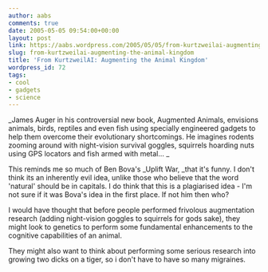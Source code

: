 ```yaml
---
author: aabs
comments: true
date: 2005-05-05 09:54:00+00:00
layout: post
link: https://aabs.wordpress.com/2005/05/05/from-kurtzweilai-augmenting-the-animal-kingdom/
slug: from-kurtzweilai-augmenting-the-animal-kingdom
title: 'From KurtzweilAI: Augmenting the Animal Kingdom'
wordpress_id: 72
tags:
- cool
- gadgets
- science
---
```


_James Auger in his controversial new book, Augmented Animals, envisions animals, birds, reptiles and even fish using specially engineered gadgets to help them overcome their evolutionary shortcomings. He imagines rodents zooming around with night-vision survival goggles, squirrels hoarding nuts using GPS locators and fish armed with metal... _

This reminds me so much of Ben Bova's _Uplift War, _that it's funny. I don't think its an inherently evil idea, unlike those who believe that the word 'natural' should be in capitals. I do think that this is a plagiarised idea - I'm not sure if it was Bova's idea in the first place. If not him then who?

I would have thought that before people performed frivolous augmentation research (adding night-vision goggles to squirrels for gods sake), they might look to genetics to perform some fundamental enhancements to the cognitive capabilities of an animal.

They might also want to think about performing some serious research into growing two dicks on a tiger, so i don't have to have so many migraines.
